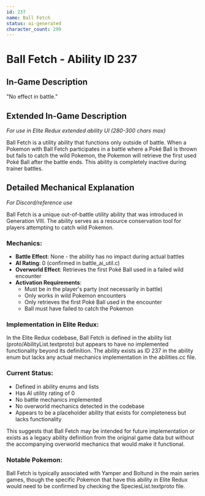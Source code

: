```yaml
---
id: 237
name: Ball Fetch
status: ai-generated
character_count: 299
---
```


# Ball Fetch - Ability ID 237

## In-Game Description
"No effect in battle."

## Extended In-Game Description
*For use in Elite Redux extended ability UI (280-300 chars max)*

Ball Fetch is a utility ability that functions only outside of battle. When a Pokemon with Ball Fetch participates in a battle where a Poké Ball is thrown but fails to catch the wild Pokemon, the Pokemon will retrieve the first used Poké Ball after the battle ends. This ability is completely inactive during trainer battles.

## Detailed Mechanical Explanation
*For Discord/reference use*

Ball Fetch is a unique out-of-battle utility ability that was introduced in Generation VIII. The ability serves as a resource conservation tool for players attempting to catch wild Pokemon.

### Mechanics:
- **Battle Effect**: None - the ability has no impact during actual battles
- **AI Rating**: 0 (confirmed in battle_ai_util.c)
- **Overworld Effect**: Retrieves the first Poké Ball used in a failed wild encounter
- **Activation Requirements**: 
  - Must be in the player's party (not necessarily in battle)
  - Only works in wild Pokemon encounters
  - Only retrieves the first Poké Ball used in the encounter
  - Ball must have failed to catch the Pokemon

### Implementation in Elite Redux:
In the Elite Redux codebase, Ball Fetch is defined in the ability list (proto/AbilityList.textproto) but appears to have no implemented functionality beyond its definition. The ability exists as ID 237 in the ability enum but lacks any actual mechanics implementation in the abilities.cc file.

### Current Status:
- Defined in ability enums and lists
- Has AI utility rating of 0
- No battle mechanics implemented
- No overworld mechanics detected in the codebase
- Appears to be a placeholder ability that exists for completeness but lacks functionality

This suggests that Ball Fetch may be intended for future implementation or exists as a legacy ability definition from the original game data but without the accompanying overworld mechanics that would make it functional.

### Notable Pokemon:
Ball Fetch is typically associated with Yamper and Boltund in the main series games, though the specific Pokemon that have this ability in Elite Redux would need to be confirmed by checking the SpeciesList.textproto file.
